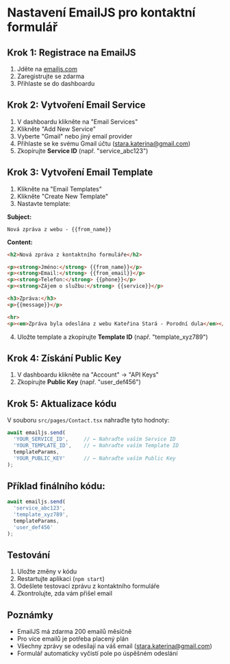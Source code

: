 # Nastavení EmailJS pro kontaktní formulář

## Krok 1: Registrace na EmailJS
1. Jděte na [emailjs.com](https://www.emailjs.com/)
2. Zaregistrujte se zdarma
3. Přihlaste se do dashboardu

## Krok 2: Vytvoření Email Service
1. V dashboardu klikněte na "Email Services"
2. Klikněte "Add New Service"
3. Vyberte "Gmail" nebo jiný email provider
4. Přihlaste se ke svému Gmail účtu (stara.katerina@gmail.com)
5. Zkopírujte **Service ID** (např. "service_abc123")

## Krok 3: Vytvoření Email Template
1. Klikněte na "Email Templates"
2. Klikněte "Create New Template"
3. Nastavte template:

**Subject:**
```
Nová zpráva z webu - {{from_name}}
```

**Content:**
```html
<h2>Nová zpráva z kontaktního formuláře</h2>

<p><strong>Jméno:</strong> {{from_name}}</p>
<p><strong>Email:</strong> {{from_email}}</p>
<p><strong>Telefon:</strong> {{phone}}</p>
<p><strong>Zájem o službu:</strong> {{service}}</p>

<h3>Zpráva:</h3>
<p>{{message}}</p>

<hr>
<p><em>Zpráva byla odeslána z webu Kateřina Stará - Porodní dula</em></p>
```

4. Uložte template a zkopírujte **Template ID** (např. "template_xyz789")

## Krok 4: Získání Public Key
1. V dashboardu klikněte na "Account" → "API Keys"
2. Zkopírujte **Public Key** (např. "user_def456")

## Krok 5: Aktualizace kódu
V souboru `src/pages/Contact.tsx` nahraďte tyto hodnoty:

```javascript
await emailjs.send(
  'YOUR_SERVICE_ID',     // ← Nahraďte vaším Service ID
  'YOUR_TEMPLATE_ID',    // ← Nahraďte vaším Template ID
  templateParams,
  'YOUR_PUBLIC_KEY'      // ← Nahraďte vaším Public Key
);
```

## Příklad finálního kódu:
```javascript
await emailjs.send(
  'service_abc123',
  'template_xyz789',
  templateParams,
  'user_def456'
);
```

## Testování
1. Uložte změny v kódu
2. Restartujte aplikaci (`npm start`)
3. Odešlete testovací zprávu z kontaktního formuláře
4. Zkontrolujte, zda vám přišel email

## Poznámky
- EmailJS má zdarma 200 emailů měsíčně
- Pro více emailů je potřeba placený plán
- Všechny zprávy se odesílají na váš email (stara.katerina@gmail.com)
- Formulář automaticky vyčistí pole po úspěšném odeslání
